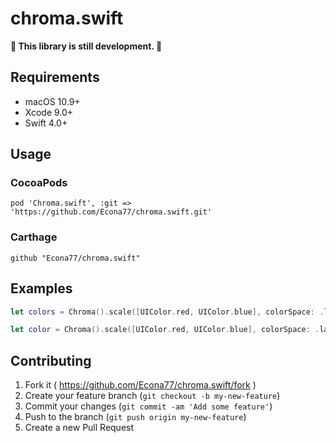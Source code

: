 # chroma.swift

**🚧 This library is still development. 🚧**

## Requirements
- macOS 10.9+
- Xcode 9.0+
- Swift 4.0+

## Usage
### CocoaPods
```
pod 'Chroma.swift', :git => 'https://github.com/Econa77/chroma.swift.git'
```

### Carthage
```
github "Econa77/chroma.swift"
```

## Examples

```swift
let colors = Chroma().scale([UIColor.red, UIColor.blue], colorSpace: .lab).split(6)
```

```swift
let color = Chroma().scale([UIColor.red, UIColor.blue], colorSpace: .lab).color(0.5)
```

## Contributing
1. Fork it ( https://github.com/Econa77/chroma.swift/fork )
2. Create your feature branch (`git checkout -b my-new-feature`)
3. Commit your changes (`git commit -am 'Add some feature'`)
4. Push to the branch (`git push origin my-new-feature`)
5. Create a new Pull Request
